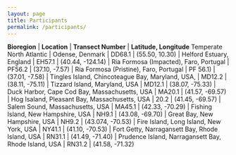 ```yaml
---
layout: page
title: Participants
permalink: /participants/
---
```


**Bioregion** | **Location** | **Transect Number** | **Latitude, Longitude**
Temperate North Atlantic | Odense, Denmark | DD68.1 | (55.50, 10.30)
 | Helford Estuary, England | EH57.1 | (40.44, -124.14)
 | Ria Formosa (Impacted), Faro, Portugal | PF56.2 | (37.10, -7.57)
 | Ria Formosa (Pristine), Faro, Portugal | PF 56.1) | (37.01, -7.58)
 | Tingles Island, Chincoteague Bay, Maryland, USA, | MD12.2 | (38.11, -75.11)
 | Tizzard Island, Maryland, USA | MD12.1 | (38.07, -75.33)
 | Duck Harbor, Cape Cod Bay, Massachusetts, USA | MA20.1 | (41.57, -69.57)
 | Hog Isaland, Pleasant Bay, Massachusetts, USA | 20.2 | (41.45, -69.57)
 | Salem Sound, Massachusetts, USA | MA45.1 | (42.33, -70.29)
 | Fishing Island, New Hampshire, USA | NH9.1 | (43.08, -69.70)
 | Great Bay, New Hampshire, USA | NH9.2 | (43.074, -70.53)
 | Fire Island, Long Island, New York, USA | NY41.1 | (41.10, -70.53)
 | Fort Getty, Narragansett Bay, Rhode Island, USA | RN31.1 | (41.49, -71.40)
 | Prudence Island, Narragansett Bay, Rhode Island, USA | RN31.2 | (41.58, -71.32)

